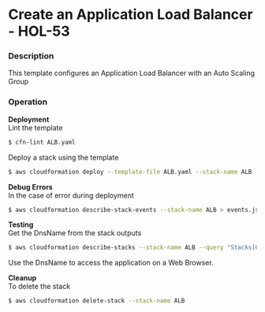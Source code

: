 # Create an Application Load Balancer - HOL-53

### Description

This template configures an Application Load Balancer with an Auto Scaling Group

### Operation

**Deployment**  
Lint the template

```bash
$ cfn-lint ALB.yaml
```

Deploy a stack using the template

```bash
$ aws cloudformation deploy --template-file ALB.yaml --stack-name ALB
```

**Debug Errors**  
In the case of error during deployment

```bash
$ aws cloudformation describe-stack-events --stack-name ALB > events.json
```

**Testing**  
Get the DnsName from the stack outputs

```bash
$ aws cloudformation describe-stacks --stack-name ALB --query "Stacks[0].Outputs" --no-cli-pager
```

Use the DnsName to access the application on a Web Browser.

**Cleanup**  
To delete the stack

```bash
$ aws cloudformation delete-stack --stack-name ALB
```
